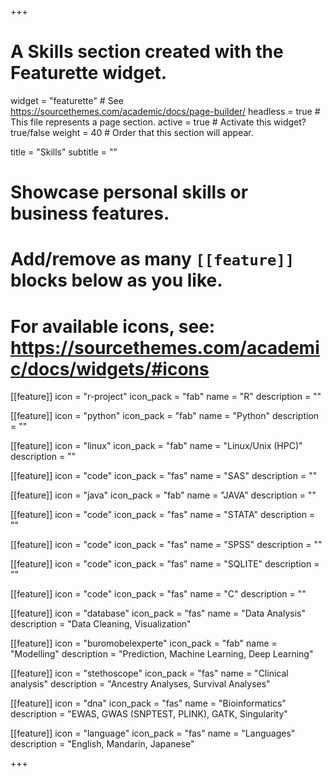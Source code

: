 +++
# A Skills section created with the Featurette widget.
widget = "featurette"  # See https://sourcethemes.com/academic/docs/page-builder/
headless = true  # This file represents a page section.
active = true  # Activate this widget? true/false
weight = 40  # Order that this section will appear.

title = "Skills"
subtitle = ""

# Showcase personal skills or business features.
# 
# Add/remove as many `[[feature]]` blocks below as you like.
# 
# For available icons, see: https://sourcethemes.com/academic/docs/widgets/#icons


[[feature]]
  icon = "r-project"
  icon_pack = "fab"
  name = "R"
  description = ""
  
[[feature]]
  icon = "python"
  icon_pack = "fab"
  name = "Python"
  description = ""  
  
[[feature]]
  icon = "linux"
  icon_pack = "fab"
  name = "Linux/Unix (HPC)"
  description = ""

[[feature]]
  icon = "code"
  icon_pack = "fas"
  name = "SAS"
  description = ""

[[feature]]
  icon = "java"
  icon_pack = "fab"
  name = "JAVA"
  description = ""

[[feature]]
  icon = "code"
  icon_pack = "fas"
  name = "STATA"
  description = ""

[[feature]]
  icon = "code"
  icon_pack = "fas"
  name = "SPSS"
  description = ""

[[feature]]
  icon = "code"
  icon_pack = "fas"
  name = "SQLITE"
  description = ""
  
[[feature]]
  icon = "code"
  icon_pack = "fas"
  name = "C"
  description = ""

[[feature]]
  icon = "database"
  icon_pack = "fas"
  name = "Data Analysis"
  description = "Data Cleaning, Visualization"

[[feature]]
  icon = "buromobelexperte"
  icon_pack = "fab"
  name = "Modelling"
  description = "Prediction, Machine Learning, Deep Learning"

[[feature]]
  icon = "stethoscope"
  icon_pack = "fas"
  name = "Clinical analysis"
  description = "Ancestry Analyses, Survival Analyses"

[[feature]]
  icon = "dna"
  icon_pack = "fas"
  name = "Bioinformatics"
  description = "EWAS, GWAS (SNPTEST, PLINK), GATK, Singularity"

[[feature]]
  icon = "language"
  icon_pack = "fas"
  name = "Languages"
  description = "English, Mandarin, Japanese"

+++
